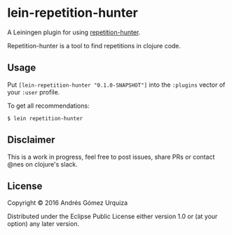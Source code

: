 # lein-repetition-hunter

A Leiningen plugin for using [repetition-hunter](https://github.com/mynomoto/repetition-hunter).

Repetition-hunter is a tool to find repetitions in clojure code.

## Usage

Put `[lein-repetition-hunter "0.1.0-SNAPSHOT"]` into the `:plugins` vector of your `:user`
profile.

To get all recommendations:

    $ lein repetition-hunter

## Disclaimer

This is a work in progress, feel free to post issues, share PRs or contact @nes on clojure's slack.

## License

Copyright © 2016 Andrés Gómez Urquiza

Distributed under the Eclipse Public License either version 1.0 or (at
your option) any later version.
